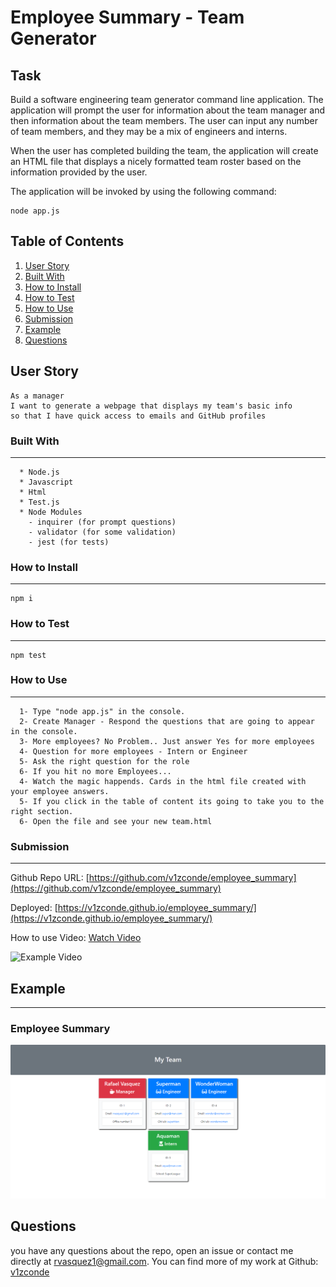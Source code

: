 # Employee Summary - Team Generator

## Task

Build a software engineering team generator command line application. The application will prompt the user for information about the team manager and then information about the team members. The user can input any number of team members, and they may be a mix of engineers and interns. 

When the user has completed building the team, the application will create an HTML file that displays a nicely formatted team roster based on the information provided by the user.

The application will be invoked by using the following command:

```
node app.js
```
  ## Table of Contents

  1. [User Story](#user-story)
  2. [Built With](#built-with)
  3. [How to Install](#how-to-install)
  4. [How to Test](#how-to-test)
  5. [How to Use](#how-to-use)
  6. [Submission](#submission)
  7. [Example](#example)
  8. [Questions](#questions)

## User Story

```
As a manager
I want to generate a webpage that displays my team's basic info
so that I have quick access to emails and GitHub profiles
```
### Built With
----
```
  * Node.js
  * Javascript
  * Html
  * Test.js
  * Node Modules
    - inquirer (for prompt questions)
    - validator (for some validation)
    - jest (for tests)
```    
### How to Install
----
```
npm i
```

### How to Test
----
```
npm test
```

### How to Use
----
```
  1- Type "node app.js" in the console.
  2- Create Manager - Respond the questions that are going to appear in the console.
  3- More employees? No Problem.. Just answer Yes for more employees
  4- Question for more employees - Intern or Engineer
  5- Ask the right question for the role
  6- If you hit no more Employees...
  4- Watch the magic happends. Cards in the html file created with your employee answers.
  5- If you click in the table of content its going to take you to the right section.
  6- Open the file and see your new team.html
```    
### Submission
---

Github Repo URL: 
[https://github.com/v1zconde/employee_summary](https://github.com/v1zconde/employee_summary)

Deployed: 
[https://v1zconde.github.io/employee_summary/](https://v1zconde.github.io/employee_summary/)

How to use Video: 
[Watch Video](https://drive.google.com/file/d/16DR1gI9lLnXbwaZe1R0GafJ7x4BkabW-/view)

![Example Video](./assets/img/example.gif)

## Example
---
### Employee Summary
![Readme Example](./assets/img/employee-full-page.png)


  ## Questions
you have any questions about the repo, open an issue or contact me directly at rvasquez1@gmail.com. You can find more of my work at 
  Github: [v1zconde](http://github.com/v1zconde)

